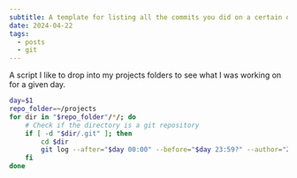 ```yaml
---
subtitle: A template for listing all the commits you did on a certain date.
date: 2024-04-22
tags:
  - posts
  - git
---
```

A script I like to drop into my projects folders to see what I was working on for a given day.

```sh
day=$1
repo_folder=~/projects
for dir in "$repo_folder"/*/; do
    # Check if the directory is a git repository
    if [ -d "$dir/.git" ]; then
        cd $dir
        git log --after="$day 00:00" --before="$day 23:59?" --author="Zach"
    fi
done
```